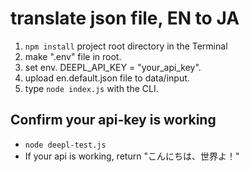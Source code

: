 # translate json file, EN to JA
1. ```npm install```  project root directory in the Terminal
2. make ".env" file in root.
3. set env. DEEPL_API_KEY = "your_api_key".
4. upload en.default.json file to data/input.
5. type ```node index.js``` with the CLI.

## Confirm your api-key is working
- ```node deepl-test.js```
- If your api is working, return "こんにちは、世界よ！"
